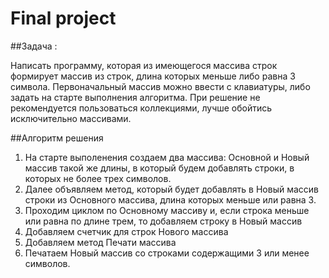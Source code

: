 # **Final project**
##Задача :

Написать программу, которая из имеющегося массива строк формирует массив из строк, длина которых меньше либо равна 3 символа. Первоначальный массив можно ввести с клавиатуры, либо задать на старте выполнения алгоритма. При решение не рекомендуется пользоваться коллекциями, лучше обойтись исключительно массивами.

##Алгоритм решения

1. На старте выполенения создаем два массива: Основной и Новый массив такой же длины, в который будем добавлять строки, в которых  не более трех символов.
2. Далее объявляем метод, который будет добавлять в Новый массив строки из Основного массива, длина которых меньше или равна 3.
3. Проходим циклом по Основному массиву и, если строка меньше или равна по длине трем, то  добавляем строку в Новый массив
4. Добавляем счетчик для строк Нового массива
5. Добавляем метод Печати массива
6. Печатаем Новый массив со строками содержащими 3 или менее символов. 